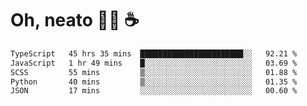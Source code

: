 # Oh, neato 🧑‍💻 ☕

<!--START_SECTION:waka-->

```txt
TypeScript   45 hrs 35 mins  ███████████████████████░░   92.21 %
JavaScript   1 hr 49 mins    █░░░░░░░░░░░░░░░░░░░░░░░░   03.69 %
SCSS         55 mins         ▒░░░░░░░░░░░░░░░░░░░░░░░░   01.88 %
Python       40 mins         ▒░░░░░░░░░░░░░░░░░░░░░░░░   01.35 %
JSON         17 mins         ░░░░░░░░░░░░░░░░░░░░░░░░░   00.60 %
```

<!--END_SECTION:waka-->
